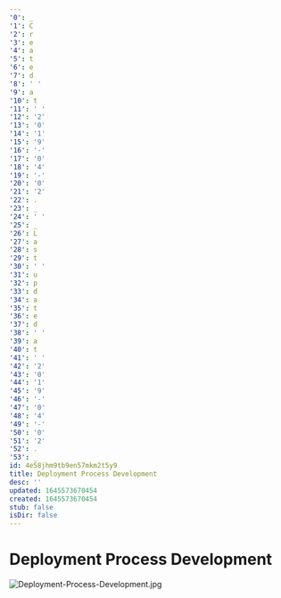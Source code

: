 ```yaml
---
'0': _
'1': C
'2': r
'3': e
'4': a
'5': t
'6': e
'7': d
'8': ' '
'9': a
'10': t
'11': ' '
'12': '2'
'13': '0'
'14': '1'
'15': '9'
'16': '-'
'17': '0'
'18': '4'
'19': '-'
'20': '0'
'21': '2'
'22': .
'23': _
'24': ' '
'25': _
'26': L
'27': a
'28': s
'29': t
'30': ' '
'31': u
'32': p
'33': d
'34': a
'35': t
'36': e
'37': d
'38': ' '
'39': a
'40': t
'41': ' '
'42': '2'
'43': '0'
'44': '1'
'45': '9'
'46': '-'
'47': '0'
'48': '4'
'49': '-'
'50': '0'
'51': '2'
'52': .
'53': _
id: 4e58jhm9tb9en57mkm2t5y9
title: Deployment Process Development
desc: ''
updated: 1645573670454
created: 1645573670454
stub: false
isDir: false
---
```


# Deployment Process Development


![Deployment-Process-Development.jpg](/assets/deployment-process-development-iifghya0cqvm.jpg)

